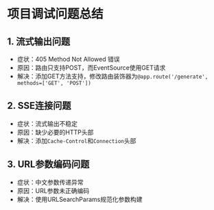 # 项目调试问题总结

## 1. 流式输出问题
- 症状：405 Method Not Allowed 错误
- 原因：路由只支持POST，而EventSource使用GET请求
- 解决：添加GET方法支持，修改路由装饰器为`@app.route('/generate', methods=['GET', 'POST'])`

## 2. SSE连接问题
- 症状：流式输出不稳定
- 原因：缺少必要的HTTP头部
- 解决：添加`Cache-Control`和`Connection`头部

## 3. URL参数编码问题
- 症状：中文参数传递异常
- 原因：URL参数未正确编码
- 解决：使用URLSearchParams规范化参数构建 